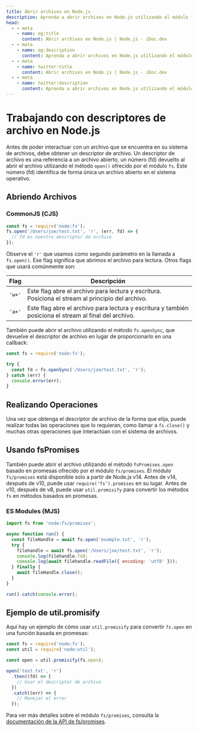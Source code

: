 ```yaml
---
title: Abrir archivos en Node.js
description: Aprenda a abrir archivos en Node.js utilizando el módulo fs, incluyendo métodos síncronos y asíncronos, y enfoques basados en promesas.
head:
  - - meta
    - name: og:title
      content: Abrir archivos en Node.js | Node.js - iDoc.dev
  - - meta
    - name: og:description
      content: Aprenda a abrir archivos en Node.js utilizando el módulo fs, incluyendo métodos síncronos y asíncronos, y enfoques basados en promesas.
  - - meta
    - name: twitter:title
      content: Abrir archivos en Node.js | Node.js - iDoc.dev
  - - meta
    - name: twitter:description
      content: Aprenda a abrir archivos en Node.js utilizando el módulo fs, incluyendo métodos síncronos y asíncronos, y enfoques basados en promesas.
---
```



# Trabajando con descriptores de archivo en Node.js

Antes de poder interactuar con un archivo que se encuentra en su sistema de archivos, debe obtener un descriptor de archivo. Un descriptor de archivo es una referencia a un archivo abierto, un número (fd) devuelto al abrir el archivo utilizando el método `open()` ofrecido por el módulo `fs`. Este número (fd) identifica de forma única un archivo abierto en el sistema operativo.

## Abriendo Archivos

### CommonJS (CJS)

```javascript
const fs = require('node:fs');
fs.open('/Users/joe/test.txt', 'r', (err, fd) => {
  // fd es nuestro descriptor de archivo
});
```

Observe el `'r'` que usamos como segundo parámetro en la llamada a `fs.open()`. Ese flag significa que abrimos el archivo para lectura. Otros flags que usará comúnmente son:

| Flag | Descripción                                                                                    |
|------|------------------------------------------------------------------------------------------------|
| `'w+'`| Este flag abre el archivo para lectura y escritura. Posiciona el stream al principio del archivo. |
| `'a+'`| Este flag abre el archivo para lectura y escritura y también posiciona el stream al final del archivo. |

También puede abrir el archivo utilizando el método `fs.openSync`, que devuelve el descriptor de archivo en lugar de proporcionarlo en una callback:

```javascript
const fs = require('node:fs');

try {
  const fd = fs.openSync('/Users/joe/test.txt', 'r');
} catch (err) {
  console.error(err);
}
```

## Realizando Operaciones

Una vez que obtenga el descriptor de archivo de la forma que elija, puede realizar todas las operaciones que lo requieran, como llamar a `fs.close()` y muchas otras operaciones que interactúan con el sistema de archivos.

## Usando fsPromises

También puede abrir el archivo utilizando el método `fsPromises.open` basado en promesas ofrecido por el módulo `fs/promises`. El módulo `fs/promises` está disponible solo a partir de Node.js v14. Antes de v14, después de v10, puede usar `require('fs').promises` en su lugar. Antes de v10, después de v8, puede usar `util.promisify` para convertir los métodos `fs` en métodos basados en promesas.

### ES Modules (MJS)

```javascript
import fs from 'node:fs/promises';

async function run() {
  const fileHandle = await fs.open('example.txt', 'r');
  try {
    filehandle = await fs.open('/Users/joe/test.txt', 'r');
    console.log(filehandle.fd);
    console.log(await filehandle.readFile({ encoding: 'utf8' }));
  } finally {
    await fileHandle.close();
  }
}

run().catch(console.error);
```


## Ejemplo de util.promisify

Aquí hay un ejemplo de cómo usar `util.promisify` para convertir `fs.open` en una función basada en promesas:

```javascript
const fs = require('node:fs');
const util = require('node:util');

const open = util.promisify(fs.open);

open('test.txt', 'r')
  .then((fd) => {
    // Usar el descriptor de archivo
  })
  .catch((err) => {
    // Manejar el error
  });
```

Para ver más detalles sobre el módulo `fs/promises`, consulta la [documentación de la API de fs/promises](/es/nodejs/api/fs#promises).

